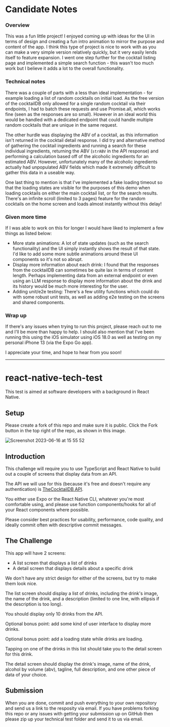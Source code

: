 # Candidate Notes

### Overview

This was a fun little project! I enjoyed coming up with ideas for the UI in terms of design and creating a fun intro animation to mirror the purpose and content of the app. I think this type of project is nice to work with as you can make a very simple version relatively quickly, but it very easily lends itself to feature expansion. I went one step further for the cocktail listing page and implemented a simple search function - this wasn't too much work but I believe it adds a lot to the overall functionality.

### Technical notes

There was a couple of parts with a less than ideal implementation - for example loading a list of random cocktails on initial load. As the free version of the cocktailDB only allowed for a single random cocktail via their endpoints, I had to batch these requests and use Promise.all, which works fine (seen as the responses are so small). However in an ideal world this would be handled with a dedicated endpoint that could handle multiple random cocktails that are unique in the same request.

The other hurdle was displaying the ABV of a cocktail, as this information isn't returned in the cocktail detail response. I did try and alternative method of gathering the cocktail ingredients and running a search for these individual ingredients, returning the ABV (`strABV` in the API response) and performing a calculation based off of the alcoholic ingredients for an estimated ABV. However, unfortunately many of the alcoholic ingredients actually had unpopulated ABV fields which made it extremely difficult to gather this data in a useable way.

One last thing to mention is that I've implemented a fake loading timeout so that the loading states are visible for the purposes of this demo when loading cocktails on either the main cocktail list, or for the search results. There's an infinite scroll (limited to 3 pages) feature for the random cocktails on the home screen and loads almost instantly without this delay!

### Given more time

If I was able to work on this for longer I would have liked to implement a few things as listed below:

- More state animations: A lot of state updates (such as the search functionality) and the UI simply instantly shows the result of that state. I'd like to add some more subtle animations around these UI components so it's not so abrupt.
- Display more information about each drink: I found that the responses from the cocktailDB can sometimes be quite lax in terms of content length. Perhaps implementing data from an external endpoint or even using an LLM response to display more information about the drink and its history would be much more interesting for the user.
- Adding unit/e2e testing: There's a few utility functions which could do with some robust unit tests, as well as adding e2e testing on the screens and shared components.

### Wrap up

If there's any issues when trying to run this project, please reach out to me and I'll be more than happy to help. I should also mention that I've been running this using the iOS simulator using iOS 18.0 as well as testing on my personal iPhone 13 (via the Expo Go app).

I appreciate your time, and hope to hear from you soon!

---

# react-native-tech-test

This test is aimed at software developers with a background in React Native.

## Setup

Please create a fork of this repo and make sure it is public. Click the Fork button in the top right of the repo, as shown in this image.

![Screenshot 2023-06-16 at 15 55 52](https://github.com/asquareduk/react-native-tech-test/assets/17218062/daa4f402-480a-47c5-9a9f-95728238575d)

## Introduction

This challenge will require you to use TypeScript and React Native to build out a couple of screens that display data from an API.

The API we will use for this (because it's free and doesn't require any authentication) is [TheCocktailDB API](https://www.thecocktaildb.com/api.php).

You either use Expo or the React Native CLI, whatever you're most comfortable using, and please use function components/hooks for all of your React components where possible.

Please consider best practices for usability, performance, code quality, and ideally commit often with descriptive commit messages.

## The Challenge

This app will have 2 screens:

- A list screen that displays a list of drinks
- A detail screen that displays details about a specific drink

We don't have any strict design for either of the screens, but try to make them look nice.

The list screen should display a list of drinks, including the drink's image, the name of the drink, and a description (limited to one line, with ellipsis if the description is too long).

You should display only 10 drinks from the API.

Optional bonus point: add some kind of user interface to display more drinks.

Optional bonus point: add a loading state while drinks are loading.

Tapping on one of the drinks in this list should take you to the detail screen for this drink.

The detail screen should display the drink's image, name of the drink, alcohol by volume (abv), tagline, full description, and one other piece of data of your choice.

## Submission

When you are done, commit and push everything to your own repository and send us a link to the resposity via email. If you have problems forking this repo or any issues with getting your submission up on GitHub then please zip up your technical test folder and send it to us via email.
